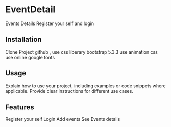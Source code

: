 # EventDetail 

Events Details Register your self and login


## Installation

Clone Project github , 
use css liberary bootstrap 5.3.3
use animation css
use online google fonts 


## Usage

Explain how to use your project, including examples or code snippets where applicable. Provide clear instructions for different use cases.

## Features

Register your self
Login
Add events
See Events details

